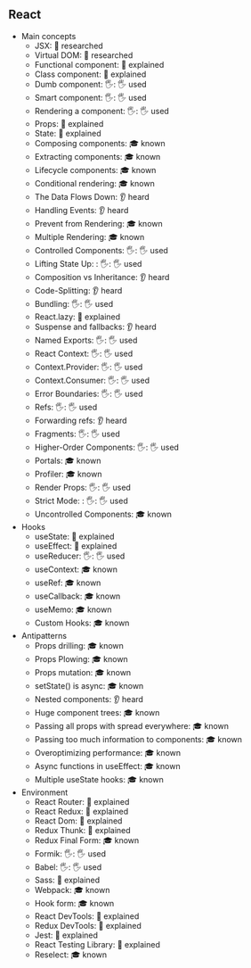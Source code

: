 ## React

- Main concepts
  - JSX: 🔬 researched
  - Virtual DOM: 🔬 researched
  - Functional component: 🙋 explained
  - Class component: 🙋 explained
  - Dumb component: 🖐: 🖐️ used
  - Smart component: 🖐: 🖐️ used
  - Rendering a component: 🖐: 🖐️ used
  - Props: 🙋 explained
  - State: 🙋 explained
  - Composing components: 🎓 known
  - Extracting components: 🎓 known
  - Lifecycle components: 🎓 known
  - Conditional rendering: 🎓 known
  - The Data Flows Down: 👂 heard
  - Handling Events: 👂 heard
  - Prevent from Rendering: 🎓 known
  - Multiple Rendering: 🎓 known
  - Controlled Components: 🖐: 🖐️ used
  - Lifting State Up: : 🖐: 🖐️ used
  - Composition vs Inheritance: 👂 heard
  - Code-Splitting: 👂 heard
  - Bundling: 🖐: 🖐️ used
  - React.lazy: 🙋 explained
  - Suspense and fallbacks: 👂 heard
  - Named Exports: 🖐: 🖐️ used
  - React Context: 🖐: 🖐️ used
  - Context.Provider: 🖐: 🖐️ used
  - Context.Consumer: 🖐: 🖐️ used
  - Error Boundaries: 🖐: 🖐️ used
  - Refs: 🖐: 🖐️ used
  - Forwarding refs: 👂 heard
  - Fragments: 🖐: 🖐️ used
  - Higher-Order Components: 🖐: 🖐️ used
  - Portals: 🎓 known
  - Profiler: 🎓 known
  - Render Props: 🖐: 🖐️ used
  - Strict Mode: : 🖐: 🖐️ used
  - Uncontrolled Components: 🎓 known
- Hooks
  - useState: 🙋 explained
  - useEffect: 🙋 explained
  - useReducer: 🖐: 🖐️ used
  - useContext: 🎓 known
  - useRef: 🎓 known
  - useCallback: 🎓 known
  - useMemo: 🎓 known
  - Custom Hooks: 🎓 known
- Antipatterns
  - Props drilling: 🎓 known
  - Props Plowing: 🎓 known
  - Props mutation: 🎓 known
  - setState() is async: 🎓 known
  - Nested components: 👂 heard
  - Huge component trees: 🎓 known
  - Passing all props with spread everywhere: 🎓 known
  - Passing too much information to components: 🎓 known
  - Overoptimizing performance: 🎓 known
  - Async functions in useEffect: 🎓 known
  - Multiple useState hooks: 🎓 known
- Environment
  - React Router: 🙋 explained
  - React Redux: 🙋 explained
  - React Dom: 🙋 explained
  - Redux Thunk: 🙋 explained
  - Redux Final Form: 🎓 known
  - Formik: 🖐: 🖐️ used
  - Babel: 🖐: 🖐️ used
  - Sass: 🙋 explained
  - Webpack: 🎓 known
  - Hook form: 🎓 known
  - React DevTools: 🙋 explained
  - Redux DevTools: 🙋 explained
  - Jest: 🙋 explained
  - React Testing Library: 🙋 explained
  - Reselect: 🎓 known
